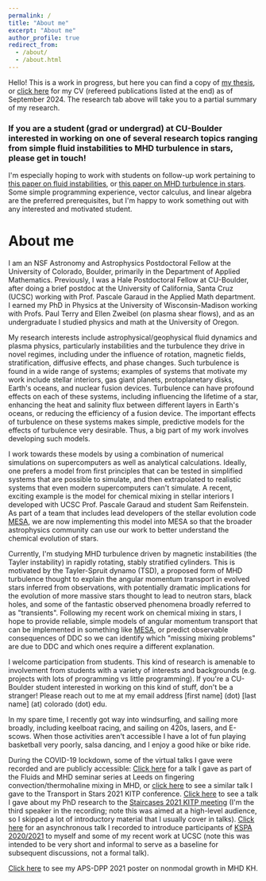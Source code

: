 ```yaml
---
permalink: /
title: "About me"
excerpt: "About me"
author_profile: true
redirect_from: 
  - /about/
  - /about.html
---
```


Hello! This is a work in progress, but here you can find a copy of [my thesis](http://afraser3.github.io/files/Fraser_thesis.pdf), or [click here](http://afraser3.github.io/files/Fraser_CV.pdf) for my CV (refereed publications listed at the end) as of September 2024. The research tab above will take you to a partial summary of my research.

### If you are a student (grad or undergrad) at CU-Boulder interested in working on one of several research topics ranging from simple fluid instabilities to MHD turbulence in stars, please get in touch!
I'm especially hoping to work with students on follow-up work pertaining to [this paper on fluid instabilities](https://doi.org/10.1017/jfm.2022.782), or [this paper on MHD turbulence in stars](https://doi.org/10.3847/1538-4357/ad26fe). Some simple programming experience, vector calculus, and linear algebra are the preferred prerequisites, but I'm happy to work something out with any interested and motivated student.

# About me

I am an NSF Astronomy and Astrophysics Postdoctoral Fellow at the University of Colorado, Boulder, primarily in the Department of Applied Mathematics. Previously, I was a Hale Postdoctoral Fellow at CU-Boulder, after doing a brief postdoc at the University of California, Santa Cruz (UCSC) working with Prof. Pascale Garaud in the Applied Math department. I earned my PhD in Physics at the University of Wisconsin-Madison working with Profs. Paul Terry and Ellen Zweibel (on plasma shear flows), and as an undergraduate I studied physics and math at the University of Oregon.

My research interests include astrophysical/geophysical fluid dynamics and plasma physics, particularly instabilities and the turbulence they drive in novel regimes, including under the influence of rotation, magnetic fields, stratification, diffusive effects, and phase changes. Such turbulence is found in a wide range of systems; examples of systems that motivate my work include stellar interiors, gas giant planets, protoplanetary disks, Earth's oceans, and nuclear fusion devices. Turbulence can have profound effects on each of these systems, including influencing the lifetime of a star, enhancing the heat and salinity flux between different layers in Earth's oceans, or reducing the efficiency of a fusion device. The important effects of turbulence on these systems makes simple, predictive models for the effects of turbulence very desirable. Thus, a big part of my work involves developing such models. 

I work towards these models by using a combination of numerical simulations on supercomputers as well as analytical calculations. Ideally, one prefers a model from first principles that can be tested in simplified systems that are possible to simulate, and then extrapolated to realistic systems that even modern supercomputers can't simulate. 
A recent, exciting example is the model for chemical mixing in stellar interiors I developed with UCSC Prof. Pascale Garaud and student Sam Reifenstein. As part of a team that includes lead developers of the stellar evolution code [MESA](https://docs.mesastar.org/en/24.08.1/about.html), we are now implementing this model into MESA so that the broader astrophysics community can use our work to better understand the chemical evolution of stars.

Currently, I'm studying MHD turbulence driven by magnetic instabilities (the Tayler instability) in rapidly rotating, stably stratified cylinders. This is motivated by the Tayler-Spruit dynamo (TSD), a proposed form of MHD turbulence thought to explain the angular momentum transport in evolved stars inferred from observations, with potentially dramatic implications for the evolution of more massive stars thought to lead to neutron stars, black holes, and some of the fantastic observed phenomena broadly referred to as "transients". Following my recent work on chemical mixing in stars, I hope to provide reliable, simple models of angular momentum transport that can be implemented in something like [MESA](https://docs.mesastar.org/en/24.08.1/about.html), or predict observable consequences of DDC so we can identify which "missing mixing problems" are due to DDC and which ones require a different explanation.

I welcome participation from students. This kind of research is amenable to involvement from students with a variety of interests and backgrounds (e.g. projects with lots of programming vs little programming). If you're a CU-Boulder student interested in working on this kind of stuff, don't be a stranger! Please reach out to me at my email address [first name] (dot) [last name] (at) colorado (dot) edu.

In my spare time, I recently got way into windsurfing, and sailing more broadly, including keelboat racing, and sailing on 420s, lasers, and E-scows. When those activities aren't accessible I have a lot of fun playing basketball very poorly, salsa dancing, and I enjoy a good hike or bike ride.

During the COVID-19 lockdown, some of the virtual talks I gave were recorded and are publicly accessible:
[Click here](https://www.youtube.com/watch?v=v25gAz-nUDc) for a talk I gave as part of the Fluids and MHD seminar series at Leeds on fingering convection/thermohaline mixing in MHD, or [click here](https://online.kitp.ucsb.edu/online/transtar-c21/fraser/) to see a similar talk I gave to the Transport in Stars 2021 KITP conference. 
[Click here](https://online.kitp.ucsb.edu/online/staircase21/mechanisms3/) to see a talk I gave about my PhD research to the [Staircases 2021 KITP meeting](https://online.kitp.ucsb.edu/online/staircase21/) (I'm the third speaker in the recording; note this was aimed at a high-level audience, so I skipped a lot of introductory material that I usually cover in talks).
[Click here](https://www.youtube.com/watch?v=bbHKFgBnQKg) for an asynchronous talk I recorded to introduce participants of [KSPA 2020/2021](https://kspa.soe.ucsc.edu/2020) to myself and some of my recent work at UCSC (note this was intended to be very short and informal to serve as a baseline for subsequent discussions, not a formal talk).

[Click here](https://github.com/afraser3/nonmodal-MHD-KH/blob/main/tex/DPP_2021/00022_AdrianFraser_Handout.pdf) to see my APS-DPP 2021 poster on nonmodal growth in MHD KH.
